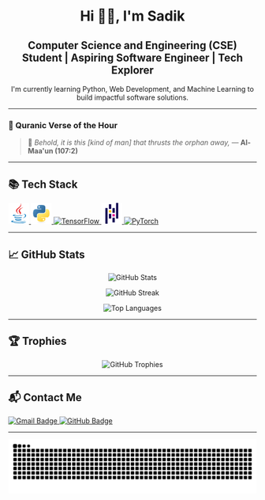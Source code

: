 <h1 align="center">Hi 👋🏼, I'm Sadik</h1>
<h2 align="center">Computer Science and Engineering (CSE) Student | Aspiring Software Engineer | Tech Explorer</h2>

<p align="center">
  I'm currently learning Python, Web Development, and Machine Learning to build impactful software solutions.
</p>


---

### 🕋 Quranic Verse of the Hour

<!-- quran-verse-start -->
> 📖 *Behold, it is this [kind of man] that thrusts the orphan away,* — **Al-Maa'un (107:2)**
<!-- quran-verse-end -->

---

## 📚 Tech Stack
<p align="left">
  <a href="https://www.java.com/" target="_blank">
    <img src="https://raw.githubusercontent.com/devicons/devicon/master/icons/java/java-original.svg" alt="Java" width="42" height="42"/>
  </a>
  <a href="https://www.python.org/" target="_blank">
    <img src="https://raw.githubusercontent.com/devicons/devicon/master/icons/python/python-original.svg" alt="Python" width="42" height="42"/>
  </a>
  <a href="https://www.tensorflow.org/" target="_blank">
    <img src="https://www.vectorlogo.zone/logos/tensorflow/tensorflow-icon.svg" alt="TensorFlow" width="42" height="42"/>
  </a>
  <a href="https://pandas.pydata.org/" target="_blank">
    <img src="https://raw.githubusercontent.com/devicons/devicon/master/icons/pandas/pandas-original.svg" alt="Pandas" width="42" height="42"/>
  </a>
  <a href="https://pytorch.org/" target="_blank">
    <img src="https://www.vectorlogo.zone/logos/pytorch/pytorch-icon.svg" alt="PyTorch" width="42" height="42"/>
  </a>
</p>

---
## 📈 GitHub Stats
<p align="center">
  <picture>
    <source media="(prefers-color-scheme: dark)" srcset="https://github-readme-stats.vercel.app/api?username=md-safiulsadik&show_icons=true&theme=radical&locale=en">
    <img src="https://github-readme-stats.vercel.app/api?username=md-safiulsadik&show_icons=true&theme=default&locale=en" alt="GitHub Stats"/> 
  </picture>
</p>

<p align="center">
  <picture>
    <source media="(prefers-color-scheme: dark)" srcset="https://github-readme-streak-stats.herokuapp.com?user=md-safiulsadik&theme=radical">
 <!--     <img src="https://github-readme-streak-stats.herokuapp.com?user=md-safiulsadik&theme=radical" alt="GitHub Streak" /> -->
        <img src="https://github-readme-streak-stats.herokuapp.com?user=md-safiulsadik&theme=default" alt="GitHub Streak" /> 
  </picture>
</p>

<p align="center">
  <picture>
    <source media="(prefers-color-scheme: dark)" srcset="https://github-readme-stats.vercel.app/api/top-langs/?username=md-safiulsadik&layout=compact&theme=radical&hide=css,scss">
    <img src="https://github-readme-stats.vercel.app/api/top-langs/?username=md-safiulsadik&layout=compact&theme=default&hide=css,scss" alt="Top Languages" />
  </picture>
</p>

---
## 🏆 Trophies
<p align="center">
  <picture>
    <source media="(prefers-color-scheme: dark)" srcset="https://github-profile-trophy.vercel.app/?username=md-safiulsadik&theme=onedark">
    <img src="https://github-profile-trophy.vercel.app/?username=md-safiulsadik&theme=flat" alt="GitHub Trophies" />
  </picture>
</p>

---

## 📬 Contact Me
<p align="left">
  <a href="mailto:msadik2430416@bscse.uiu.ac.bd" target="_blank">
    <img src="https://img.shields.io/badge/Gmail-D14836?style=for-the-badge&logo=gmail&logoColor=white" alt="Gmail Badge"/>
  </a>
  <!-- <a href="https://www.linkedin.com/in/your-linkedin/" target="_blank">
    <img src="https://img.shields.io/badge/LinkedIn-0077B5?style=for-the-badge&logo=linkedin&logoColor=white" alt="LinkedIn Badge"/>
  </a> -->
  <a href="https://github.com/md-safiulsadik" target="_blank">
    <img src="https://img.shields.io/badge/GitHub-100000?style=for-the-badge&logo=github&logoColor=white" alt="GitHub Badge"/>
  </a>
</p>


---


<picture>
  <source media="(prefers-color-scheme: dark)" srcset="https://raw.githubusercontent.com/md-safiulsadik/md-safiulsadik/output/github-snake-dark.svg" />
  <source media="(prefers-color-scheme: light)" srcset="https://raw.githubusercontent.com/md-safiulsadik/md-safiulsadik/output/github-snake.svg" />
  <img alt="github-snake" src="https://raw.githubusercontent.com/md-safiulsadik/md-safiulsadik/output/github-snake.svg" />
</picture>

